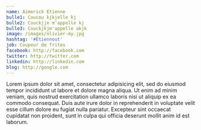 ```yaml
---
name: Aimerick Etienne
bulle1: Coucou kjkjelle kj
bulle2: Couckjje m'appelle kj
bulle3: Couckjkjm'appelle akjk
image: /images/olivier-my.jpg
hashtag: '#Etiennout'
job: Coupeur de frites
facebook: http://facebook.com
twitter: http://twitter.com
linkedin: http://linkedin.com
blog: http://google.com
---
```


Lorem ipsum dolor sit amet, consectetur adipisicing elit, sed do eiusmod tempor incididunt ut labore et dolore magna aliqua. Ut enim ad minim veniam, quis nostrud exercitation ullamco laboris nisi ut aliquip ex ea commodo consequat. Duis aute irure dolor in reprehenderit in voluptate velit esse cillum dolore eu fugiat nulla pariatur. Excepteur sint occaecat cupidatat non proident, sunt in culpa qui officia deserunt mollit anim id est laborum.
